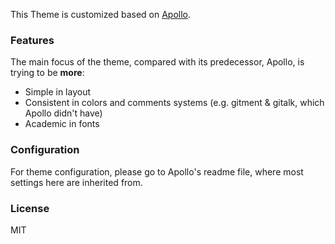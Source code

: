 This Theme is customized based on [Apollo](https://github.com/pinggod/hexo-theme-apollo).

### Features

The main focus of the theme, compared with its predecessor, Apollo, is trying to be **more**:

- Simple in layout
- Consistent in colors and comments systems (e.g. gitment & gitalk, which Apollo didn't have)
- Academic in fonts

### Configuration

For theme configuration, please go to Apollo's readme file, where most settings here are inherited from.

### License

MIT
